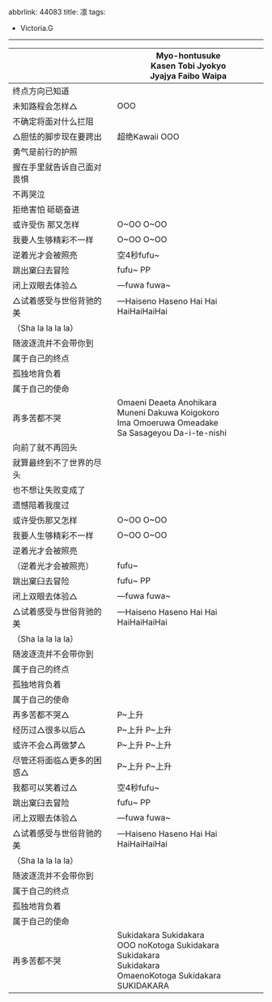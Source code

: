 abbrlink: 44083
title: 凛
tags:
  - Victoria.G
---
|      |Myo-hontusuke<br>Kasen Tobi Jyokyo<br>Jyajya Faibo Waipa|
|--|--|
|终点方向已知道|      |
|未知路程会怎样△|OOO|
|不确定将面对什么拦阻|      |
|△胆怯的脚步现在要跨出|超绝Kawaii OOO|
|勇气是前行的护照|      |
|握在手里就告诉自己面对畏惧|      |
|不再哭泣|      |
|拒绝害怕 砥砺奋进|      |
|或许受伤 那又怎样|O~OO O~OO|
|我要人生够精彩不一样|O~OO O~OO|
|逆着光才会被照亮|空4秒fufu~|
|跳出窠臼去冒险|fufu~ PP |
|闭上双眼去体验△|—fuwa fuwa~|
|△试着感受与世俗背驰的美|—Haiseno Haseno Hai Hai HaiHaiHaiHai|
|（Sha la la la la）|      |
|随波逐流并不会带你到|      |
|属于自己的终点|      |
|孤独地背负着|      |
|属于自己的使命|      |
|再多苦都不哭|Omaeni Deaeta Anohikara<br>Muneni Dakuwa Koigokoro<br>Ima Omoeruwa Omeadake<br>Sa Sasageyou Da-i-te-nishi|
|向前了就不再回头|      |
|就算最终到不了世界的尽头|      |
|也不想让失败变成了|      |
|遗憾陪着我度过|      |
|或许受伤那又怎样|O~OO O~OO|
|我要人生够精彩不一样|O~OO O~OO|
|逆着光才会被照亮|      |
|（逆着光才会被照亮）|fufu~|
|跳出窠臼去冒险|fufu~ PP |
|闭上双眼去体验△|—fuwa fuwa~|
|△试着感受与世俗背驰的美|—Haiseno Haseno Hai Hai HaiHaiHaiHai|
|（Sha la la la la）|      |
|随波逐流并不会带你到|      |
|属于自己的终点|      |
|孤独地背负着|      |
|属于自己的使命|      |
|再多苦都不哭△|P~上升|
|经历过△很多以后△|P~上升 P~上升|
|或许不会△再做梦△|P~上升 P~上升|
|尽管还将面临△更多的困惑△|P~上升 P~上升|
|我都可以笑着过△|空4秒fufu~|
|跳出窠臼去冒险|fufu~ PP |
|闭上双眼去体验△|—fuwa fuwa~|
|△试着感受与世俗背驰的美|—Haiseno Haseno Hai Hai HaiHaiHaiHai|
|（Sha la la la la）|      |
|随波逐流并不会带你到|      |
|属于自己的终点|      |
|孤独地背负着|      |
|属于自己的使命|      |
|再多苦都不哭|Sukidakara Sukidakara<br>OOO noKotoga Sukidakara<br>Sukidakara<br>Sukidakara<br>OmaenoKotoga Sukidakara <br>SUKIDAKARA|